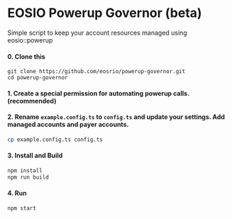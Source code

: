 # EOSIO Powerup Governor (beta)

Simple script to keep your account resources managed using eosio::powerup

#### 0. Clone this
```
git clone https://github.com/eosrio/powerup-governor.git
cd powerup-governor
```

#### 1. Create a special permission for automating powerup calls. (recommended)

#### 2. Rename `example.config.ts` to `config.ts` and update your settings. Add managed accounts and payer accounts.
```bash
cp example.config.ts config.ts
```

#### 3. Install and Build
```bash
npm install
npm run build
```

#### 4. Run
```bash
npm start
```
